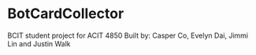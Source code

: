 # BotCardCollector

BCIT student project for ACIT 4850
Built by: Casper Co, Evelyn Dai, Jimmi Lin and Justin Walk
